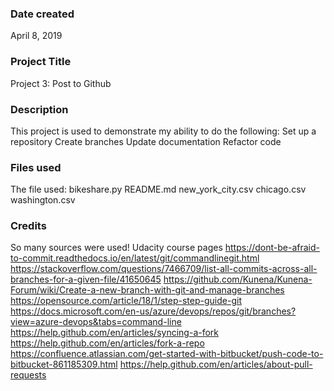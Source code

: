 ### Date created
April 8, 2019

### Project Title
Project 3: Post to Github

### Description
This project is used to demonstrate my ability to do the following:
Set up a repository
Create branches
Update documentation
Refactor code

### Files used
The file used:
bikeshare.py
README.md
new_york_city.csv
chicago.csv
washington.csv
### Credits
So many sources were used!
Udacity course pages
https://dont-be-afraid-to-commit.readthedocs.io/en/latest/git/commandlinegit.html
https://stackoverflow.com/questions/7466709/list-all-commits-across-all-branches-for-a-given-file/41650645
https://github.com/Kunena/Kunena-Forum/wiki/Create-a-new-branch-with-git-and-manage-branches
https://opensource.com/article/18/1/step-step-guide-git
https://docs.microsoft.com/en-us/azure/devops/repos/git/branches?view=azure-devops&tabs=command-line
https://help.github.com/en/articles/syncing-a-fork
https://help.github.com/en/articles/fork-a-repo
https://confluence.atlassian.com/get-started-with-bitbucket/push-code-to-bitbucket-861185309.html
https://help.github.com/en/articles/about-pull-requests

